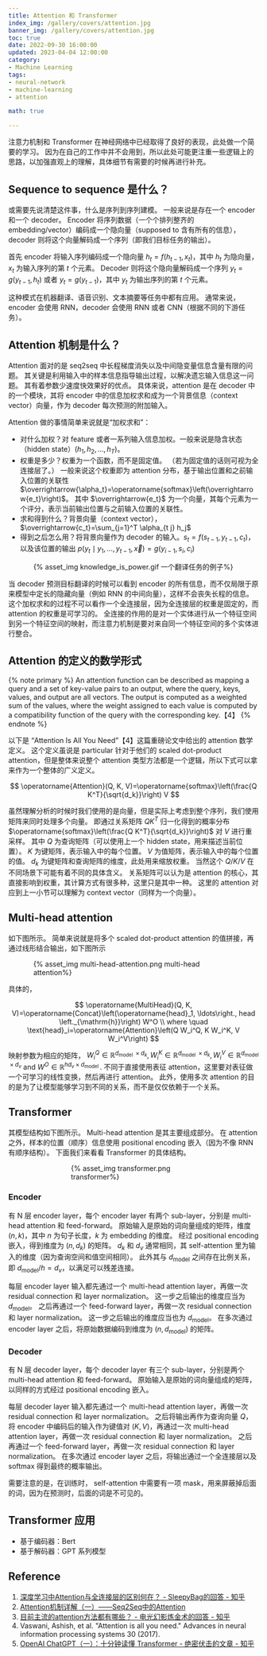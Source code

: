 ```yaml
---
title: Attention 和 Transformer
index_img: /gallery/covers/attention.jpg
banner_img: /gallery/covers/attention.jpg
toc: true
date: 2022-09-30 16:00:00
updated: 2023-04-04 12:00:00
category:
- Machine Learning
tags:
- neural-network
- machine-learning
- attention

math: true

---
```

<!-- omit in toc -->

注意力机制和 Transformer 在神经网络中已经取得了良好的表现，此处做一个简要的学习。
因为在自己的工作中并不会用到，所以此处可能更注重一些逻辑上的思路，以加强直观上的理解，具体细节有需要的时候再进行补充。

<!-- more -->

## Sequence to sequence 是什么？

或需要先说清楚这件事，什么是序列到序列建模。
一般来说是存在一个 encoder 和一个 decoder。
Encoder 将序列数据（一个个排列整齐的 embedding/vector）编码成一个隐向量（supposed to 含有所有的信息），decoder 则将这个向量解码成一个序列（即我们目标任务的输出）。

首先 encoder 将输入序列编码成一个隐向量 $h_t=f\left(h_{t-1}, x_{t}\right)$，其中 $h_t$ 为隐向量，$x_t$ 为输入序列的第 $t$ 个元素。
Decoder 则将这个隐向量解码成一个序列 $y_t=g\left(y_{t-1}, h_t\right)$ 或者 $y_t=g\left(y_{t-1}\right)$，其中 $y_t$ 为输出序列的第 $t$ 个元素。

这种模式在机器翻译、语音识别、文本摘要等任务中都有应用。
通常来说，encoder 会使用 RNN，decoder 会使用 RNN 或者 CNN（根据不同的下游任务）。

## Attention 机制是什么？

Attention 面对的是 seq2seq 中长程梯度消失以及中间隐变量信息含量有限的问题。
其关键是利用输入中的样本信息指导输出过程，以解决遗忘输入信息这一问题。
其有着参数少速度快效果好的优点。
具体来说，attention 是在 decoder 中的一个模块，其将 encoder 中的信息加权求和成为一个背景信息（context vector）向量，作为 decoder 每次预测的附加输入。

Attention 做的事情简单来说就是“加权求和”：
- 对什么加权？对 feature 或者一系列输入信息加权。一般来说是隐含状态（hidden state）$\left(h_1, h_2, \ldots, h_T\right)$。
- 权重是多少？权重为一个函数，而不是固定值。
  （若为固定值的话则可视为全连接层了。）
  一般来说这个权重即为 attention 分布，基于输出位置和之前输入位置的关联性 $\overrightarrow{\alpha_t}=\operatorname{softmax}\left(\overrightarrow{e_t}\right)$。
  其中 $\overrightarrow{e_t}$ 为一个向量，其每个元素为一个评分，表示当前输出位置与之前输入位置的关联性。
- 求和得到什么？背景向量（context vector），$\overrightarrow{c_t}=\sum_{j=1}^T \alpha_{t j} h_j$
- 得到之后怎么用？将背景向量作为 decoder 的输入。$s_t=f\left(s_{t-1}, y_{t-1}, c_t\right)$，以及该位置的输出 $p\left(y_t \mid y_1, \ldots, y_{t-1}, \vec{x}\right)=g\left(y_{i-1}, s_i, c_i\right)$

<div style="width:80%;margin:auto">{% asset_img knowledge_is_power.gif 一个翻译任务的例子%}</div>

当 decoder 预测目标翻译的时候可以看到 encoder 的所有信息，而不仅局限于原来模型中定长的隐藏向量（例如 RNN 的中间向量），这样不会丧失长程的信息。
这个加权求和的过程不可以看作一个全连接层，因为全连接层的权重是固定的，而 attention 的权重是可学习的。
全连接的作用的是对一个实体进行从一个特征空间到另一个特征空间的映射，而注意力机制是要对来自同一个特征空间的多个实体进行整合。

## Attention 的定义的数学形式

{% note primary %}
An attention function can be described as mapping a query and a set of key-value pairs to an output, where the query, keys, values, and output are all vectors. The output is computed as a weighted sum of the values, where the weight assigned to each value is computed by a compatibility function of the query with the corresponding key.【4】
{% endnote %}

以下是 “Attention Is All You Need”【4】这篇重磅论文中给出的 attention 数学定义。
这个定义虽说是 particular 针对于他们的 scaled dot-product attention，但是整体来说整个 attention 类型方法都是一个逻辑，所以下式可以拿来作为一个整体的广义定义。

$$
\operatorname{Attention}(Q, K, V)=\operatorname{softmax}\left(\frac{Q K^T}{\sqrt{d_k}}\right) V
$$

虽然理解分析的时候时我们使用的是向量，但是实际上考虑到整个序列，我们使用矩阵来同时处理多个向量。
即通过关系矩阵 $Q K^T$ 归一化得到的概率分布 $\operatorname{softmax}\left(\frac{Q K^T}{\sqrt{d_k}}\right)$ 对 $V$ 进行重采样。
其中 $Q$ 为查询矩阵（可以使用上一个 hidden state，用来描述当前位置）。
$K$ 为键矩阵，表示输入中的每个位置。
$V$ 为值矩阵，表示输入中的每个位置的值。
$d_k$ 为键矩阵和查询矩阵的维度，此处用来缩放权重。
当然这个 $Q/K/V$ 在不同场景下可能有着不同的具体含义。
关系矩阵可以认为是 attention 的核心，其直接影响到权重，其计算方式有很多种，这里只是其中一种。
这里的 attention 对应到上一小节可以理解为 context vector（同样为一个向量）。

## Multi-head attention

如下图所示。
简单来说就是将多个 scaled dot-product attention 的值拼接，再通过线形结合输出，如下图所示

<div style="width:80%;margin:auto">{% asset_img multi-head-attention.png multi-head attention%}</div>

具体的，

$$
\operatorname{MultiHead}(Q, K, V)=\operatorname{Concat}\left(\operatorname{head}_1, \ldots\right., head \left._{\mathrm{h}}\right) W^O \\
where \quad \text{head}_i=\operatorname{Attention}\left(Q W_i^Q, K W_i^K, V W_i^V\right)
$$

映射参数为相应的矩阵， $W_i^Q \in \mathbb{R}^{d_{\text {model }} \times d_k}, W_i^K \in \mathbb{R}^{d_{\text {model }} \times d_k}, W_i^V \in \mathbb{R}^{d_{\text {model }} \times d_v}$ and $W^O \in \mathbb{R}^{h d_v \times d_{\text {model }}}$.
不同于直接使用表征 attention，这里要对表征做一个可学习的线性变换，然后再进行 attention。
此外，使用多次 attention 的目的是为了让模型能够学习到不同的关系，而不是仅仅依赖于一个关系。


## Transformer

其模型结构如下图所示。
Multi-head attention 是其主要组成部分。
在 attention 之外，样本的位置（顺序）信息使用 positional encoding 嵌入（因为不像 RNN 有顺序结构）。
下面我们来看看 Transformer 的具体结构。

<div style="width:50%;margin:auto">{% asset_img transformer.png transformer%}</div>

### Encoder

有 N 层 encoder layer，每个 encoder layer 有两个 sub-layer，分别是 multi-head attention 和 feed-forward。
原始输入是原始的词向量组成的矩阵，维度 $(n,k)$，其中 $n$ 为句子长度，$k$ 为 embedding 的维度。
经过 positional encoding 嵌入，得到维度为 $(n,d_k)$ 的矩阵。
$d_k$ 和 $d_v$ 通常相同，其 self-attention 里为输入的维度（因为查询空间和值空间相同）。
此外其与 $d_{\text {model}}$ 之间存在比例关系，即 $d_{\text {model}}/h=d_v$，以满足可以残差连接。

每层 encoder layer 输入都先通过一个 multi-head attention layer，再做一次 residual connection 和 layer normalization。
这一步之后输出的维度应当为 $d_{\text{model}}$。
之后再通过一个 feed-forward layer，再做一次 residual connection 和 layer normalization。
这一步之后输出的维度应当也为 $d_{\text {model}}$。
在多次通过 encoder layer 之后，将原始数据编码到维度为 $(n,d_{\text {model}})$ 的矩阵。

### Decoder

有 N 层 decoder layer，每个 decoder layer 有三个 sub-layer，分别是两个 multi-head attention 和 feed-forward。
原始输入是原始的词向量组成的矩阵，以同样的方式经过 positional encoding 嵌入。

每层 decoder layer 输入都先通过一个 multi-head attention layer，再做一次 residual connection 和 layer normalization。
之后将输出再作为查询向量 $Q$，将 encoder 中编码后的输入作为键值对 $(K,V)$，再通过一次 multi-head attention layer，再做一次 residual connection 和 layer normalization。
之后再通过一个 feed-forward layer，再做一次 residual connection 和 layer normalization。
在多次通过 encoder layer 之后，将输出通过一个全连接层以及 softmax 得到最终的概率输出。

需要注意的是，在训练时， self-attention 中需要有一项 mask，用来屏蔽掉后面的词，因为在预测时，后面的词是不可见的。

## Transformer 应用

- 基于编码器：Bert
- 基于解码器：GPT 系列模型

## Reference
1. [深度学习中Attention与全连接层的区别何在？ - SleepyBag的回答 - 知乎](https://www.zhihu.com/question/320174043/answer/651998472)
2. [Attention机制详解（一）——Seq2Seq中的Attention](https://zhuanlan.zhihu.com/p/47063917)
3. [目前主流的attention方法都有哪些？ - 电光幻影炼金术的回答 - 知乎](https://www.zhihu.com/question/68482809/answer/1876764572)
4. Vaswani, Ashish, et al. "Attention is all you need." Advances in neural information processing systems 30 (2017).
5. [OpenAI ChatGPT（一）：十分钟读懂 Transformer - 绝密伏击的文章 - 知乎](https://zhuanlan.zhihu.com/p/600773858)
